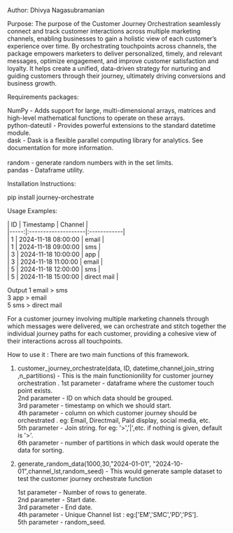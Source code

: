 Author: Dhivya Nagasubramanian

Purpose:
The purpose of the Customer Journey Orchestration seamlessly connect and track customer interactions across multiple marketing channels, enabling businesses to gain a holistic view of each customer’s experience over time. By orchestrating touchpoints across channels, the package empowers marketers to deliver personalized, timely, and relevant messages, optimize engagement, and improve customer satisfaction and loyalty. It helps create a unified, data-driven strategy for nurturing and guiding customers through their journey, ultimately driving conversions and business growth.

Requirements packages:

NumPy - Adds support for large, multi-dimensional arrays, matrices and high-level mathematical functions to operate on these arrays. <br>
python-dateutil - Provides powerful extensions to the standard datetime module. <br>
dask    - Dask is a flexible parallel computing library for analytics. See documentation for more information. <br>                            
random  - generate random numbers with in the set limits.  <br>
pandas  -  Dataframe utility. <br>


Installation Instructions:

pip install journey-orchestrate

Usage Examples:

|   ID | Timestamp           | Channel     | <br>
|-----:|:--------------------|:------------| <br>
|    1 | 2024-11-18 08:00:00 | email       | <br>
|    1 | 2024-11-18 09:00:00 | sms         | <br>
|    3 | 2024-11-18 10:00:00 | app         | <br>
|    3 | 2024-11-18 11:00:00 | email       | <br>
|    5 | 2024-11-18 12:00:00 | sms         | <br>
|    5 | 2024-11-18 15:00:00 | direct mail | <br>

Output
1  email > sms <br>
3  app > email <br>
5  sms > direct mail <br>

For a customer journey involving multiple marketing channels through which messages were delivered, we can orchestrate and stitch together the individual journey paths for each customer, providing a cohesive view of their interactions across all touchpoints.


How to use it :
There are two main functions of this framework.

1. customer_journey_orchestrate(data, ID, datetime,channel,join_string ,n_partitions) - This is the main functionionility for customer journey orchestration .
    1st parameter -  dataframe where the customer touch point exists. <br>
    2nd parameter -  ID on which data should be grouped. <br> 
    3rd parameter -  timestamp on which we should start. <br>
    4th parameter -  column on which customer journey should be orchestrated . eg: Email, Directmail, Paid display, social media, etc.<br>
    5th parameter -  Join string. for eg: '>','|',etc. if nothing is given, default is '>'.<br>
    6th parameter -  number of partitions in which dask would operate the data for sorting.<br>

2. generate_random_data(1000,30,"2024-01-01", "2024-10-01",channel_lst,random_seed) - This would generate sample dataset to test the customer journey orchestrate function

   1st parameter - Number of rows to generate. <br>
   2nd parameter - Start date. <br>
   3rd parameter - End date. <br>
   4th parameter - Unique Channel list : eg:['EM','SMC','PD','PS']. <br>
   5th parameter - random_seed. <br>
      
    
   